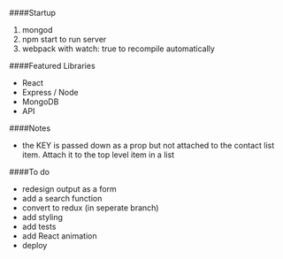 ####Startup   
1. mongod
2. npm start to run server 
3. webpack with watch: true to recompile automatically

####Featured Libraries   
- React 
- Express / Node  
- MongoDB 
- API 

####Notes 
- the KEY is passed down as a prop but not attached to the contact list item. Attach it to the top level item in a list

####To do 
- redesign output as a form 
- add a search function  
- convert to redux (in seperate branch)
- add styling 
- add tests 
- add React animation
- deploy 